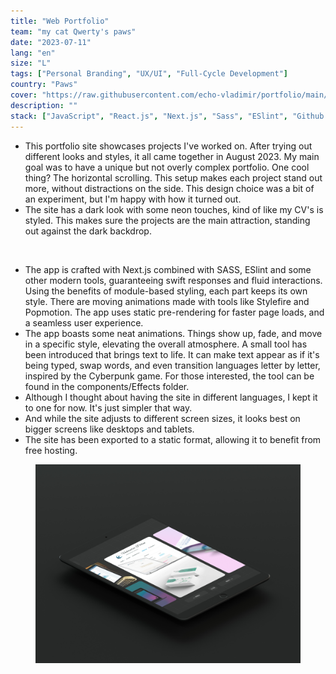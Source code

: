 ```yaml
---
title: "Web Portfolio"
team: "my cat Qwerty's paws"
date: "2023-07-11"
lang: "en"
size: "L"
tags: ["Personal Branding", "UX/UI", "Full-Cycle Development"]
country: "Paws"
cover: "https://raw.githubusercontent.com/echo-vladimir/portfolio/main/public/media/portfolio/index.jpg"
description: ""
stack: ["JavaScript", "React.js", "Next.js", "Sass", "ESlint", "Github Actions"]
---
```


- This portfolio site showcases projects I've worked on. After trying out
  different looks and styles, it all came together in August 2023. My main goal
  was to have a unique but not overly complex portfolio. One cool thing? The
  horizontal scrolling. This setup makes each project stand out more, without
  distractions on the side. This design choice was a bit of an experiment, but
  I'm happy with how it turned out.
- The site has a dark look with some neon touches, kind of like my CV's is
  styled. This makes sure the projects are the main attraction, standing out
  against the dark backdrop.

</br>

- The app is crafted with Next.js combined with SASS, ESlint and some other
  modern tools, guaranteeing swift responses and fluid interactions. Using the
  benefits of module-based styling, each part keeps its own style. There are
  moving animations made with tools like Stylefire and Popmotion. The app uses
  static pre-rendering for faster page loads, and a seamless user experience.
- The app boasts some neat animations. Things show up, fade, and move in a
  specific style, elevating the overall atmosphere. A small tool has been
  introduced that brings text to life. It can make text appear as if it's being
  typed, swap words, and even transition languages letter by letter, inspired by
  the Cyberpunk game. For those interested, the tool can be found in the
  components/Effects folder.
- Although I thought about having the site in different languages, I kept it to
  one for now. It's just simpler that way.
- And while the site adjusts to different screen sizes, it looks best on bigger
  screens like desktops and tablets.
- The site has been exported to a static format, allowing it to benefit from
  free hosting.

<figure>
    <img alt="One of the design versions is immortalized in a mockup" src="https://raw.githubusercontent.com/echo-vladimir/portfolio/main/public/media/portfolio/index.jpg"/>
</figure>
